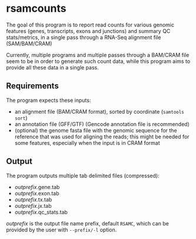 # rsamcounts
The goal of this program is to report read counts for various genomic features (genes, transcripts, exons and junctions) 
and summary QC stats/metrics, in a single pass through a RNA-Seq alignment file (SAM/BAM/CRAM)

Currently, multiple programs and multiple passes through a BAM/CRAM file seem to be in order to generate such count data, 
while this program aims to provide all these data in a single pass. 

## Requirements
The program expects these inputs:
* an alignment file (BAM/CRAM format), sorted by coordinate (`samtools sort`)
* an annotation file (GFF/GTF) (Gencode annotation file is recommended) 
* (optional) the genome fasta file with the genomic sequence for the reference that was used for aligning the reads; this might be needed for some features,
especially when the input is in CRAM format

## Output
The program outputs multiple tab delimited files (compressed):
 * _outprefix_.gene.tab
 * _outprefix_.exon.tab
 * _outprefix_.tx.tab
 * _outprefix_.jx.tab
 * _outprefix_.qc_stats.tab
 
_outprefix_ is the output file name prefix, default `RSAMC`, which can be provided by the user with `--prefix/-l` option.


